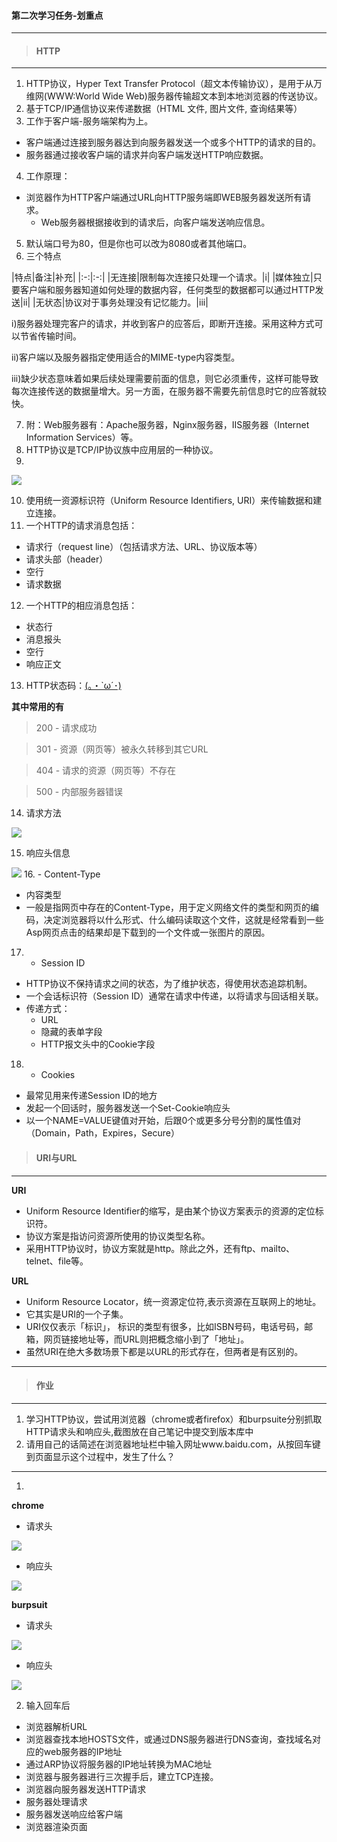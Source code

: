 #### 第二次学习任务-划重点

----

> #### HTTP

----

1. HTTP协议，Hyper Text Transfer Protocol（超文本传输协议），是用于从万维网(WWW:World Wide Web)服务器传输超文本到本地浏览器的传送协议。
2. 基于TCP/IP通信协议来传递数据（HTML 文件, 图片文件, 查询结果等）
3. 工作于客户端-服务端架构为上。
- 客户端通过连接到服务器达到向服务器发送一个或多个HTTP的请求的目的。
- 服务器通过接收客户端的请求并向客户端发送HTTP响应数据。
4. 工作原理：
- 浏览器作为HTTP客户端通过URL向HTTP服务端即WEB服务器发送所有请求。
    - Web服务器根据接收到的请求后，向客户端发送响应信息。
5. 默认端口号为80，但是你也可以改为8080或者其他端口。
6. 三个特点

|特点|备注|补充|
|:-:|:-:|
|无连接|限制每次连接只处理一个请求。|i|
|媒体独立|只要客户端和服务器知道如何处理的数据内容，任何类型的数据都可以通过HTTP发送|ii|
|无状态|协议对于事务处理没有记忆能力。|iii|

i)服务器处理完客户的请求，并收到客户的应答后，即断开连接。采用这种方式可以节省传输时间。

ii)客户端以及服务器指定使用适合的MIME-type内容类型。

iii)缺少状态意味着如果后续处理需要前面的信息，则它必须重传，这样可能导致每次连接传送的数据量增大。另一方面，在服务器不需要先前信息时它的应答就较快。

7. 附：Web服务器有：Apache服务器，Nginx服务器，IIS服务器（Internet Information Services）等。
8. HTTP协议是TCP/IP协议族中应用层的一种协议。
9. 
 ![](https://camo.githubusercontent.com/8c676ac04cbe78666d60d0015e64b193a0167d16/687474703a2f2f696d6167652e7765627265616465722e64756f6b616e2e636f6d2f6d667376322f646f776e6c6f61642f66647363332f703031746a517665336951492f58584b4144776252536a7744744c2e6a7067)
 
10. 使用统一资源标识符（Uniform Resource Identifiers, URI）来传输数据和建立连接。
11. 一个HTTP的请求消息包括：
- 请求行（request line）（包括请求方法、URL、协议版本等）
- 请求头部（header）
- 空行
- 请求数据
12. 一个HTTP的相应消息包括：
- 状态行
- 消息报头
- 空行
- 响应正文
13. HTTP状态码：[(｡・`ω´･)](http://www.runoob.com/http/http-status-codes.html)

**其中常用的有**

>200 - 请求成功

>301 - 资源（网页等）被永久转移到其它URL

>404 - 请求的资源（网页等）不存在

>500 - 内部服务器错误


14. 请求方法

![](https://github.com/DigBullTech-viewer/ctf_web/raw/master/src/1510982805904.png)

15. 响应头信息

![](https://github.com/DigBullTech-viewer/ctf_web/raw/master/src/1510982839885.png)
16. - Content-Type
- 内容类型
- 一般是指网页中存在的Content-Type，用于定义网络文件的类型和网页的编码，决定浏览器将以什么形式、什么编码读取这个文件，这就是经常看到一些Asp网页点击的结果却是下载到的一个文件或一张图片的原因。
17. - Session ID
- HTTP协议不保持请求之间的状态，为了维护状态，得使用状态追踪机制。
- 一个会话标识符（Session ID）通常在请求中传递，以将请求与回话相关联。
- 传递方式：
     - URL
     - 隐藏的表单字段
     - HTTP报文头中的Cookie字段 
18. - Cookies
- 最常见用来传递Session ID的地方
- 发起一个回话时，服务器发送一个Set-Cookie响应头
- 以一个NAME=VALUE键值对开始，后跟0个或更多分号分割的属性值对（Domain，Path，Expires，Secure）

> #### URI与URL

----

**URI**
- Uniform Resource Identifier的缩写，是由某个协议方案表示的资源的定位标识符。
- 协议方案是指访问资源所使用的协议类型名称。
-  采用HTTP协议时，协议方案就是http。除此之外，还有ftp、mailto、telnet、file等。

**URL**
- Uniform Resource Locator，统一资源定位符,表示资源在互联网上的地址。
- 它其实是URI的一个子集。
- URI仅仅表示「标识」， 标识的类型有很多，比如ISBN号码，电话号码，邮箱，网页链接地址等，而URL则把概念缩小到了「地址」。
-  虽然URI在绝大多数场景下都是以URL的形式存在，但两者是有区别的。

----
> #### 作业

----

1. 学习HTTP协议，尝试用浏览器（chrome或者firefox）和burpsuite分别抓取HTTP请求头和响应头,截图放在自己笔记中提交到版本库中
2. 请用自己的话简述在浏览器地址栏中输入网址www.baidu.com，从按回车键到页面显示这个过程中，发生了什么？

----
1.
**chrome**
- 请求头

![](https://github.com/RhythmMark/hello-world/blob/master/crc/header1.png?raw=true)
- 响应头

![](https://github.com/RhythmMark/hello-world/blob/master/crc/header2.png?raw=true)

**burpsuit**
- 请求头

![](https://github.com/RhythmMark/hello-world/blob/master/crc/header3.png?raw=true)
- 响应头

![](https://github.com/RhythmMark/hello-world/blob/master/crc/header4.png?raw=true)

2. 输入回车后
- 浏览器解析URL
- 浏览器查找本地HOSTS文件，或通过DNS服务器进行DNS查询，查找域名对应的web服务器的IP地址
- 通过ARP协议将服务器的IP地址转换为MAC地址
- 浏览器与服务器进行三次握手后，建立TCP连接。
- 浏览器向服务器发送HTTP请求
- 服务器处理请求
- 服务器发送响应给客户端
- 浏览器渲染页面
